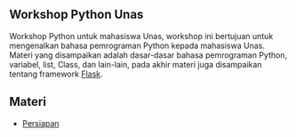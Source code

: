 ## Workshop Python Unas

Workshop Python untuk mahasiswa Unas, workshop ini bertujuan untuk mengenalkan bahasa pemrograman Python kepada mahasiswa Unas. Materi yang disampaikan adalah dasar-dasar bahasa pemrograman Python, variabel, list, Class, dan lain-lain, pada akhir materi juga disampaikan tentang framework [Flask](http://flask.pocoo.org/).

## Materi

* [Persiapan](persiapan)
